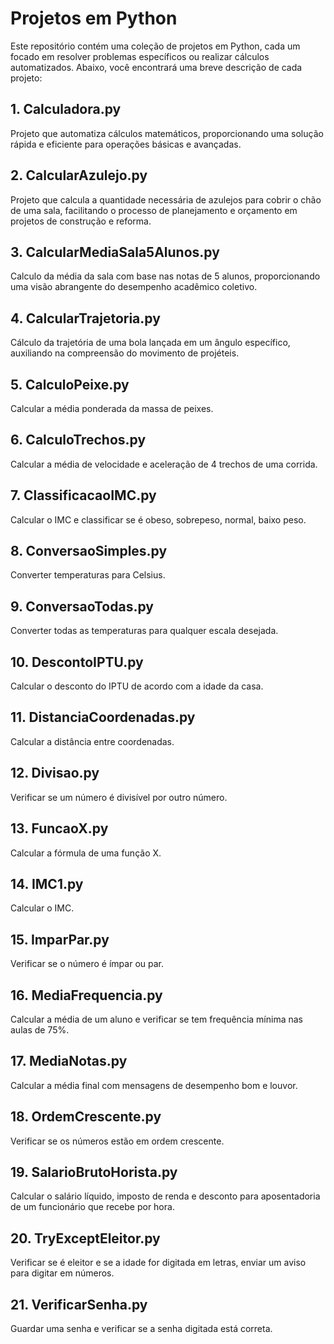 # Projetos em Python

Este repositório contém uma coleção de projetos em Python, cada um focado em resolver problemas específicos ou realizar cálculos automatizados. Abaixo, você encontrará uma breve descrição de cada projeto:

## 1. Calculadora.py

Projeto que automatiza cálculos matemáticos, proporcionando uma solução rápida e eficiente para operações básicas e avançadas.

## 2. CalcularAzulejo.py

Projeto que calcula a quantidade necessária de azulejos para cobrir o chão de uma sala, facilitando o processo de planejamento e orçamento em projetos de construção e reforma.

## 3. CalcularMediaSala5Alunos.py

Calculo da média da sala com base nas notas de 5 alunos, proporcionando uma visão abrangente do desempenho acadêmico coletivo.

## 4. CalcularTrajetoria.py

Cálculo da trajetória de uma bola lançada em um ângulo específico, auxiliando na compreensão do movimento de projéteis.

## 5. CalculoPeixe.py

Calcular a média ponderada da massa de peixes.

## 6. CalculoTrechos.py

Calcular a média de velocidade e aceleração de 4 trechos de uma corrida.

## 7. ClassificacaoIMC.py

Calcular o IMC e classificar se é obeso, sobrepeso, normal, baixo peso.

## 8. ConversaoSimples.py

Converter temperaturas para Celsius.

## 9. ConversaoTodas.py

Converter todas as temperaturas para qualquer escala desejada.

## 10. DescontoIPTU.py

Calcular o desconto do IPTU de acordo com a idade da casa.

## 11. DistanciaCoordenadas.py

Calcular a distância entre coordenadas.

## 12. Divisao.py

Verificar se um número é divisível por outro número.

## 13. FuncaoX.py

Calcular a fórmula de uma função X.

## 14. IMC1.py

Calcular o IMC.

## 15. ImparPar.py

Verificar se o número é ímpar ou par.

## 16. MediaFrequencia.py

Calcular a média de um aluno e verificar se tem frequência mínima nas aulas de 75%.

## 17. MediaNotas.py

Calcular a média final com mensagens de desempenho bom e louvor.

## 18. OrdemCrescente.py

Verificar se os números estão em ordem crescente.

## 19. SalarioBrutoHorista.py

Calcular o salário líquido, imposto de renda e desconto para aposentadoria de um funcionário que recebe por hora.

## 20. TryExceptEleitor.py

Verificar se é eleitor e se a idade for digitada em letras, enviar um aviso para digitar em números.

## 21. VerificarSenha.py

Guardar uma senha e verificar se a senha digitada está correta.